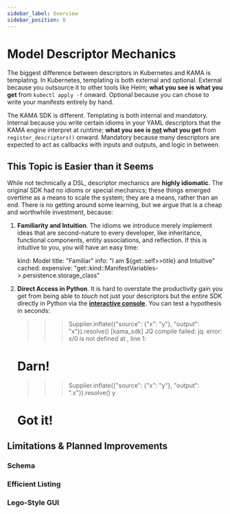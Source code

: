 ```yaml
---
sidebar_label: Overview
sidebar_position: 0
---
```


# Model Descriptor Mechanics

The biggest difference between descriptors in Kubernetes and KAMA is templating.
In Kubernetes, templating is both external and optional. External because you
outsource it to other tools like Helm; **what you see is what you get** from `kubectl apply -f` onward. 
Optional because you can chose to write your manifests entirely by hand.

The KAMA SDK is different. Templating is both internal and mandatory. Internal because
you write certain idioms in your YAML descriptors that the KAMA engine interpret at runtime;
**what you see is <u>not</u> what you get** from `register_descriptors()` onward. Mandatory because many 
descriptors are expected to act as callbacks with inputs and outputs, and logic in between.  






## This Topic is Easier than it Seems

While not technically a DSL, descriptor mechanics are **highly idiomatic**. The original SDK had no
 idioms or special mechanics; these things
emerged overtime as a means to scale the system; they are a means, rather than an end.
There is no getting around some learning, but we argue that is a cheap and worthwhile investment, because:

1. **Familiarity and Intuition**. The idioms we introduce merely implement ideas that are second-nature
to every developer, like inheritance, functional components, entity associations, 
and reflection. If this is intuitive to you, you will have an easy time: 

    kind: Model
    title: "Familiar"
    info: "I am ${get::self>>title} and Intuitive" 
    cached:
      expensive: "get::kind::ManifestVariables->.persistence.storage_class"

1. **Direct Access in Python**. It is hard to overstate the productivity
gain you get from being able to _touch_ not just your descriptors but the 
entire SDK directly in Python via the **[interactive console](/tutorials/kama-console-tutorial)**. 
You can test a hypothesis in seconds:  

    >>> Supplier.inflate({"source": {"x": "y"}, "output": "x"}).resolve()
    [kama_sdk] JQ compile failed: jq: error: x/0 is not defined at <top-level>, line 1:
    # Darn! 
    >>> Supplier.inflate({"source": {"x": "y"}, "output": ".x"}).resolve()
    y
    # Got it!





## Limitations & Planned Improvements

### Schema

### Efficient Listing

### Lego-Style GUI

